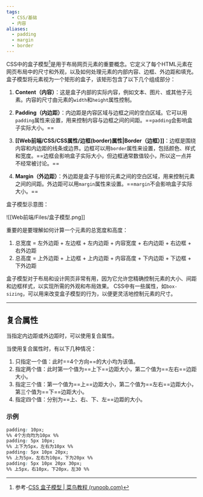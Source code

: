 ```yaml
---
tags:
  - CSS/基础
  - 内容
aliases:
  - padding
  - margin
  - border
---
```

CSS中的盒子模型[^1]是用于布局网页元素的重要概念。它定义了每个HTML元素在网页布局中的尺寸和外观，以及如何处理元素的内部内容、边框、外边距和填充。盒子模型将元素视为一个矩形的盒子，该矩形包含了以下几个组成部分：

1. **Content（内容）**：这是盒子内部的实际内容，例如文本、图片、或其他子元素。内容的尺寸由元素的`width`和`height`属性控制。

2. **Padding（内边距）**：内边距是内容区域与边框之间的空白区域。它可以用`padding`属性来设置，用来控制内容与边框之间的间距。==`padding`会影响盒子实际大小。==

3. **[[Web前端/CSS/CSS属性/边框(border)属性|Border（边框）]]**：边框是围绕内容和内边距的线条或边界。边框可以用`border`属性来设置，包括颜色、样式和宽度。==边框会影响盒子实际大小，但边框通常数值较小，所以这一点并不经常被讨论。==

4. **Margin（外边距）**：外边距是盒子与相邻元素之间的空白区域，用来控制元素之间的间距。外边距可以用`margin`属性来设置。==`margin`不会影响盒子实际大小。==

盒子模型示意图：

![[Web前端/Files/盒子模型.png]]

重要的是要理解如何计算一个元素的总宽度和高度：

1. 总宽度 = 左外边距 + 左边框 + 左内边距 + 内容宽度 + 右内边距 + 右边框 + 右外边距
2. 总高度 = 上外边距 + 上边框 + 上内边距 + 内容高度 + 下内边距 + 下边框 + 下外边距

盒子模型对于布局和设计网页非常有用，因为它允许您精确控制元素的大小、间距和边框样式，以实现所需的外观和布局效果。 CSS中有一些属性，如`box-sizing`，可以用来改变盒子模型的行为，以便更灵活地控制元素的尺寸。

---
## 复合属性

当指定内边距或外边距时，可以使用复合属性。

当使用复合属性时，有以下几种情况：
1. 只指定一个值：此时==4个方向==的大小均为该值。
2. 指定两个值：此时第一个值为==上下==边距大小，第二个值为==左右==边距大小。
3. 指定三个值：第一个值为==上==边距大小，第二个值为==左右==边距大小，第三个值为==下==边距大小。
4. 指定四个值：分别为==上、右、下、左==边距的大小。

### 示例
```CSS
padding: 10px; 
%% 4个方向均为10px %% 
padding: 5px 10px; 
%% 上下为5px，左右为10px %%
padding: 5px 10px 20px; 
%% 上为5px，左右为10px，下为20px %%
padding: 5px 10px 20px 30px; 
%% 上5px，右10px，下20px，左30 %%
```


[^1]: 参考-[CSS 盒子模型 | 菜鸟教程 (runoob.com)](https://www.runoob.com/css/css-boxmodel.html)